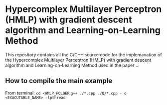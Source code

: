 # Hypercomplex Multilayer Perceptron (HMLP) with gradient descent algorithm and Learning-on-Learning Method

This repository contains all the C/C++ source code for the implemanation of the Hypercomplex Multilayer Perceptron (HMLP) with gradient descent algorithm and Learning-on-Learning Method used in the paper ...

## How to compile the main example

From terminal: 
`cd <HMLP_FOLDER`
`g++ ./*.cpp ./Q/*.cpp - o <EXACUTABLE_NAME> -lpthread`


